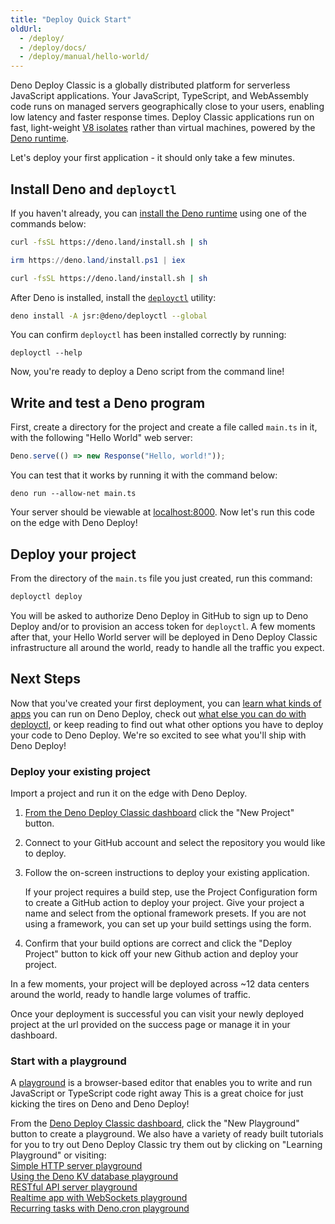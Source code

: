 ```yaml
---
title: "Deploy Quick Start"
oldUrl:
  - /deploy/
  - /deploy/docs/
  - /deploy/manual/hello-world/
---
```


Deno Deploy Classic is a globally distributed platform for serverless JavaScript
applications. Your JavaScript, TypeScript, and WebAssembly code runs on managed
servers geographically close to your users, enabling low latency and faster
response times. Deploy Classic applications run on fast, light-weight
[V8 isolates](https://deno.com/blog/anatomy-isolate-cloud) rather than virtual
machines, powered by the [Deno runtime](/runtime/manual).

Let's deploy your first application - it should only take a few minutes.

## Install Deno and `deployctl`

If you haven't already, you can
[install the Deno runtime](/runtime/getting_started/installation) using one of
the commands below:

<deno-tabs group-id="operating-systems">
<deno-tab mac" label="macOS" default>

```sh
curl -fsSL https://deno.land/install.sh | sh
```

</deno-tab>
<deno-tab value="windows" label="Windows">

```powershell
irm https://deno.land/install.ps1 | iex
```

</deno-tab>
<deno-tab value="linux" label="Linux">

```sh
curl -fsSL https://deno.land/install.sh | sh
```

</deno-tab>
</deno-tabs>

After Deno is installed, install the [`deployctl`](./deployctl.md) utility:

```sh
deno install -A jsr:@deno/deployctl --global
```

You can confirm `deployctl` has been installed correctly by running:

```console
deployctl --help
```

Now, you're ready to deploy a Deno script from the command line!

## Write and test a Deno program

First, create a directory for the project and create a file called `main.ts` in
it, with the following "Hello World" web server:

```ts title="main.ts"
Deno.serve(() => new Response("Hello, world!"));
```

You can test that it works by running it with the command below:

```
deno run --allow-net main.ts
```

Your server should be viewable at [localhost:8000](http://localhost:8000). Now
let's run this code on the edge with Deno Deploy!

## Deploy your project

From the directory of the `main.ts` file you just created, run this command:

```sh
deployctl deploy
```

You will be asked to authorize Deno Deploy in GitHub to sign up to Deno Deploy
and/or to provision an access token for `deployctl`. A few moments after that,
your Hello World server will be deployed in Deno Deploy Classic infrastructure
all around the world, ready to handle all the traffic you expect.

## Next Steps

Now that you've created your first deployment, you can
[learn what kinds of apps](./use-cases.md) you can run on Deno Deploy, check out
[what else you can do with deployctl](./deployctl.md), or keep reading to find
out what other options you have to deploy your code to Deno Deploy. We're so
excited to see what you'll ship with Deno Deploy!

### Deploy your existing project

Import a project and run it on the edge with Deno Deploy.

1. [From the Deno Deploy Classic dashboard](https://dash.deno.com) click the
   "New Project" button.

2. Connect to your GitHub account and select the repository you would like to
   deploy.

3. Follow the on-screen instructions to deploy your existing application.

   If your project requires a build step, use the Project Configuration form to
   create a GitHub action to deploy your project. Give your project a name and
   select from the optional framework presets. If you are not using a framework,
   you can set up your build settings using the form.

4. Confirm that your build options are correct and click the "Deploy Project"
   button to kick off your new Github action and deploy your project.

In a few moments, your project will be deployed across ~12 data centers around
the world, ready to handle large volumes of traffic.

Once your deployment is successful you can visit your newly deployed project at
the url provided on the success page or manage it in your dashboard.

### Start with a playground

A [playground](./playgrounds.md) is a browser-based editor that enables you to
write and run JavaScript or TypeScript code right away This is a great choice
for just kicking the tires on Deno and Deno Deploy!

From the [Deno Deploy Classic dashboard](https://dash.deno.com), click the "New
Playground" button to create a playground. We also have a variety of ready built
tutorials for you to try out Deno Deploy Classic try them out by clicking on
"Learning Playground" or visiting:\
[Simple HTTP server playground](https://dash.deno.com/tutorial/tutorial-http)\
[Using the Deno KV database playground](https://dash.deno.com/tutorial/tutorial-http-kv)\
[RESTful API server playground](https://dash.deno.com/tutorial/tutorial-restful)\
[Realtime app with WebSockets playground](https://dash.deno.com/tutorial/tutorial-websocket)\
[Recurring tasks with Deno.cron playground](https://dash.deno.com/tutorial/tutorial-cron)
